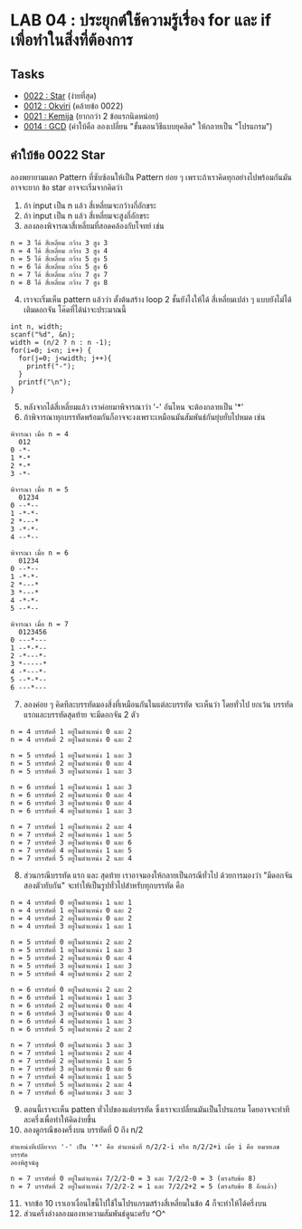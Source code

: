 # LAB 04 : ประยุกต์ใช้ความรู้เรื่อง for และ if เพื่อทำในสิ่งที่ต้องการ

## Tasks

+ [0022 : Star](https://programming.in.th/task/rev2_problem.php?pid=0022) (ง่ายที่สุด)
+ [0012 : Okviri](https://programming.in.th/task/rev2_problem.php?pid=0012) (คล้ายข้อ 0022)
+ [0021 : Kemija](https://programming.in.th/task/rev2_problem.php?pid=0021) (ยากกว่า 2 ข้อแรกนิดหน่อย)
+ [0014 : GCD](https://programming.in.th/task/rev2_problem.php?pid=0014) (คำใบ้คือ ลองเปลี่ยน "ขั้นตอนวิธีแบบยุคลิด" ให้กลายเป็น "โปรแกรม")

## คำใบ้ข้อ 0022 Star
ลองพยายามแตก Pattern ที่ซับซ้อนให้เป็น Pattern ย่อย ๆ เพราะถ้าเราคิดทุกอย่างไปพร้อมกันมันอาจจะยาก
ข้อ star อาจจะเริ่มจากคิดว่า
1. ถ้า input เป็น n แล้ว สี่เหลี่ยมจะกว้างกี่อักขระ
2. ถ้า input เป็น n แล้ว สี่เหลี่ยมจะสูงกี่อักขระ
3. ลองลองพิจารณาสี่เหลี่ยมที่สอดคล้องกับโจทย์
เช่น 
```
n = 3 ได้ สี่เหลี่ยม กว้าง 3 สูง 3
n = 4 ได้ สี่เหลี่ยม กว้าง 3 สูง 4
n = 5 ได้ สี่เหลี่ยม กว้าง 5 สูง 5
n = 6 ได้ สี่เหลี่ยม กว้าง 5 สูง 6
n = 7 ได้ สี่เหลี่ยม กว้าง 7 สูง 7
n = 8 ได้ สี่เหลี่ยม กว้าง 7 สูง 8
```
4. เราจะเริ่มเห็น pattern แล้วว่า ตั้งต้นสร้าง loop 2 ชั้นยังไงให้ได้ สี่เหลี่ยมเปล่า ๆ แบบยังไม่ได้เติมดอกจัน โค๊ดที่ได้น่าจะประมาณนี้
```
int n, width;
scanf("%d", &n);
width = (n/2 ? n : n -1);
for(i=0; i<n; i++) {
  for(j=0; j<width; j++){
    printf("-");
  }
  printf("\n");
}
```
5. หลังจากได้สี่เหลี่ยมแล้ว เราค่อยมาพิจารณาว่า '-' อันไหน จะต้องกลายเป็น '*'
6. ถ้าพิจารณาทุกบรรทัดพร้อมกันก็อาจจะงงเพราะเหมือนมันสัมพันธ์กันยุ่บยั่บไปหมด เช่น
```
พิจารณา เมื่อ n = 4
  012
0 -*-
1 *-*
2 *-*
3 -*-

พิจารณา เมื่อ n = 5
  01234
0 --*--
1 -*-*-
2 *---*
3 -*-*-
4 --*--

พิจารณา เมื่อ n = 6
  01234
0 --*--
1 -*-*-
2 *---*
3 *---*
4 -*-*-
5 --*--

พิจารณา เมื่อ n = 7
  0123456
0 ---*---
1 --*-*--
2 -*---*-
3 *-----*
4 -*---*-
5 --*-*--
6 ---*---
```
7. ลองค่อย ๆ คิดทีละบรรทัดมองสิ่งที่เหมือนกันในแต่ละบรรทัด จะเห็นว่า โดยทั่วไป ยกเว้น บรรทัดแรกและบรรทัดสุดท้าย จะมีดอกจัน 2 ตัว
```
n = 4 บรรทัดที่ 1 อยู่ในตำแหน่ง 0 และ 2
n = 4 บรรทัดที่ 2 อยู่ในตำแหน่ง 0 และ 2

n = 5 บรรทัดที่ 1 อยู่ในตำแหน่ง 1 และ 3
n = 5 บรรทัดที่ 2 อยู่ในตำแหน่ง 0 และ 4
n = 5 บรรทัดที่ 3 อยู่ในตำแหน่ง 1 และ 3

n = 6 บรรทัดที่ 1 อยู่ในตำแหน่ง 1 และ 3
n = 6 บรรทัดที่ 2 อยู่ในตำแหน่ง 0 และ 4
n = 6 บรรทัดที่ 3 อยู่ในตำแหน่ง 0 และ 4
n = 6 บรรทัดที่ 4 อยู่ในตำแหน่ง 1 และ 3

n = 7 บรรทัดที่ 1 อยู่ในตำแหน่ง 2 และ 4
n = 7 บรรทัดที่ 2 อยู่ในตำแหน่ง 1 และ 5
n = 7 บรรทัดที่ 3 อยู่ในตำแหน่ง 0 และ 6
n = 7 บรรทัดที่ 4 อยู่ในตำแหน่ง 1 และ 5
n = 7 บรรทัดที่ 5 อยู่ในตำแหน่ง 2 และ 4
```
8. ส่วนกรณีบรรทัด แรก และ สุดท้าย เราอาจมองให้กลายเป็นกรณีทั่วไป ด้วยการมองว่า "มีดอกจันสองตัวทับกัน" จะทำให้เป็นรูปทั่วไปสำหรับทุกบรรทัด คือ
```
n = 4 บรรทัดที่ 0 อยู่ในตำแหน่ง 1 และ 1
n = 4 บรรทัดที่ 1 อยู่ในตำแหน่ง 0 และ 2
n = 4 บรรทัดที่ 2 อยู่ในตำแหน่ง 0 และ 2
n = 4 บรรทัดที่ 3 อยู่ในตำแหน่ง 1 และ 1

n = 5 บรรทัดที่ 0 อยู่ในตำแหน่ง 2 และ 2
n = 5 บรรทัดที่ 1 อยู่ในตำแหน่ง 1 และ 3
n = 5 บรรทัดที่ 2 อยู่ในตำแหน่ง 0 และ 4
n = 5 บรรทัดที่ 3 อยู่ในตำแหน่ง 1 และ 3
n = 5 บรรทัดที่ 4 อยู่ในตำแหน่ง 2 และ 2

n = 6 บรรทัดที่ 0 อยู่ในตำแหน่ง 2 และ 2
n = 6 บรรทัดที่ 1 อยู่ในตำแหน่ง 1 และ 3
n = 6 บรรทัดที่ 2 อยู่ในตำแหน่ง 0 และ 4
n = 6 บรรทัดที่ 3 อยู่ในตำแหน่ง 0 และ 4
n = 6 บรรทัดที่ 4 อยู่ในตำแหน่ง 1 และ 3
n = 6 บรรทัดที่ 5 อยู่ในตำแหน่ง 2 และ 2

n = 7 บรรทัดที่ 0 อยู่ในตำแหน่ง 3 และ 3
n = 7 บรรทัดที่ 1 อยู่ในตำแหน่ง 2 และ 4
n = 7 บรรทัดที่ 2 อยู่ในตำแหน่ง 1 และ 5
n = 7 บรรทัดที่ 3 อยู่ในตำแหน่ง 0 และ 6
n = 7 บรรทัดที่ 4 อยู่ในตำแหน่ง 1 และ 5
n = 7 บรรทัดที่ 5 อยู่ในตำแหน่ง 2 และ 4
n = 7 บรรทัดที่ 6 อยู่ในตำแหน่ง 3 และ 3
```
9. ตอนนี้เราจะเห็น patten ทั่วไปของแต่บรรทัด ซึ่งเราจะเปลี่ยนมันเป็นโปรแกรม โดยอาจจะทำทีละครึ่งเพื่อทำให้คิดง่ายขึ้น
10. ลองดูกรณีของครึ่งบน บรรทัดที่ 0 ถึง n/2
```
ตำแหน่งที่เปลี่ยจาก '-' เป็น '*' คือ ตำแหน่งที่ n/2/2-i หรือ n/2/2+i เมื่อ i คือ หมายเลขบรรทัด
ลองพิสูจน์ดู

n = 7 บรรทัดที่ 0 อยู่ในตำแหน่ง 7/2/2-0 = 3 และ 7/2/2-0 = 3 (ตรงกับข้อ 8)
n = 7 บรรทัดที่ 2 อยู่ในตำแหน่ง 7/2/2-2 = 1 และ 7/2/2+2 = 5 (ตรงกับข้อ 8 อีกแล้ว) 
```
11. จากข้อ 10 เราเอาเงื่อนไขนี้ไปใช้ในโปรแกรมสร้างสี่เหลี่ยมในข้อ 4 ก็จะทำให้ได้ครึ่งบน
12. ส่วนครึ่งล่างลองมองหาความสัมพันธ์ดูนะครับ ^O^
